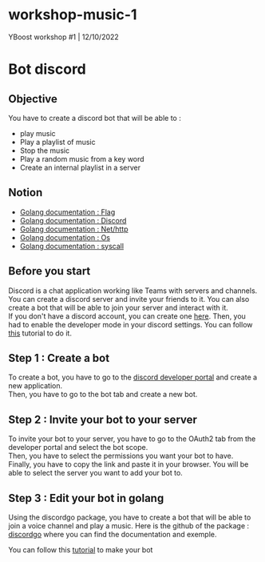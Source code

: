 # workshop-music-1
YBoost workshop #1 | 12/10/2022

# Bot discord

## Objective

You have to create a discord bot that will be able to :  
* play music 
* Play a playlist of music 
* Stop the music
* Play a random music from a key word 
* Create an internal playlist in a server

## Notion 
* [Golang documentation : Flag](https://pkg.go.dev/flag)
* [Golang documentation : Discord](https://pkg.go.dev/github.com/bwmarrin/discordgo)
* [Golang documentation : Net/http](https://pkg.go.dev/net/http)
* [Golang documentation : Os](https://pkg.go.dev/os)
* [Golang documentation : syscall](https://pkg.go.dev/syscall)

## Before you start
Discord is a chat application working like Teams with servers and channels.
You can create a discord server and invite your friends to it. You can also create a bot that will be able to join your server and interact with it.  
If you don't have a discord account, you can create one [here](https://discord.com/register).
Then, you had to enable the developer mode in your discord settings. You can follow [this](https://beebom.com/how-enable-disable-developer-mode-discord/) tutorial to do it.

## Step 1 : Create a bot
To create a bot, you have to go to the [discord developer portal](https://discord.com/developers/applications) and create a new application.  
Then, you have to go to the bot tab and create a new bot.

## Step 2 : Invite your bot to your server
To invite your bot to your server, you have to go to the OAuth2 tab from the developer portal and select the bot scope.  
Then, you have to select the permissions you want your bot to have.  
Finally, you have to copy the link and paste it in your browser. You will be able to select the server you want to add your bot to.

## Step 3 : Edit your bot in golang
Using the discordgo package, you have to create a bot that will be able to join a voice channel and play a music.
Here is the github of the package : [discordgo](https://github.com/bwmarrin/discordgo) where you can find the documentation and exemple.

You can follow this [tutorial](https://dev.to/aurelievache/learning-go-by-examples-part-4-create-a-bot-for-discord-in-go-43cf) to make your bot

